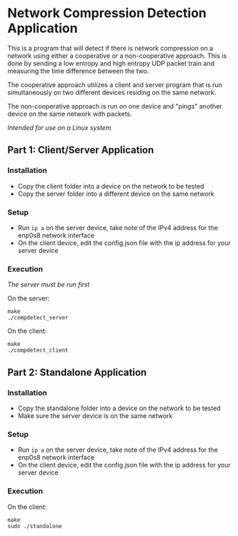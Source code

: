 # Network Compression Detection Application
This is a program that will detect if there is network compression on a network using either a cooperative or a non-cooperative approach. This is done by sending a low entropy and high entropy UDP packet train and measuring the time difference between the two. 

The cooperative approach utilizes a client and server program that is run simultaneously on two different devices residing on the same network. 

The non-cooperative approach is run on one device and "pings" another device on the same network with packets. 

*Intended for use on a Linux system*

## Part 1: Client/Server Application
### Installation
- Copy the client folder into a device on the network to be tested
- Copy the server folder into a different device on the same network

### Setup
- Run ```ip a``` on the server device, take note of the IPv4 address for the enp0s8 network interface
- On the client device, edit the config.json file with the ip address for your server device

### Execution
*The server must be run first*

On the server:
```
make
./compdetect_server
```

On the client:
```
make
./compdetect_client
```

## Part 2: Standalone Application
### Installation
- Copy the standalone folder into a device on the network to be tested
- Make sure the server device is on the same network

### Setup
- Run ```ip a``` on the server device, take note of the IPv4 address for the enp0s8 network interface
- On the client device, edit the config.json file with the ip address for your server device

### Execution 
On the client: 
```
make
sudo ./standalone
```